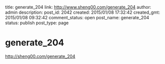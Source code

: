 title: generate_204
link: http://www.sheng00.com/generate_204
author: admin
description: 
post_id: 2042
created: 2015/01/08 17:32:42
created_gmt: 2015/01/08 09:32:42
comment_status: open
post_name: generate_204
status: publish
post_type: page

# generate_204

http://sheng00.com/generate_204
